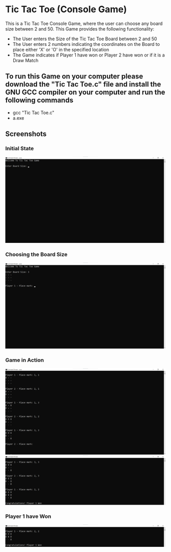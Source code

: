 # Tic Tac Toe (Console Game)
This is a Tic Tac Toe Console Game, where the user can choose any board size between 2 and 50.
This Game provides the following functionality:
- The User enters the Size of the Tic Tac Toe Board between 2 and 50
- The User enters 2 numbers indicating the coordinates on the Board to place either 'X' or 'O' in the specified location
- The Game indicates if Player 1 have won or Player 2 have won or if it is a Draw Match


## To run this Game on your computer please download the "Tic Tac Toe.c" file and install the GNU GCC compiler on your computer and run the following commands
- gcc "Tic Tac Toe.c"
- a.exe

## Screenshots

### Initial State
![App Screenshot](https://github.com/youssef-gerges-ramzy-mokhtar/Tic-Tac-Toe/blob/main/Screenshots/1.png?raw=true)

### Choosing the Board Size
![App Screenshot](https://github.com/youssef-gerges-ramzy-mokhtar/Tic-Tac-Toe/blob/main/Screenshots/2.png?raw=true)

### Game in Action
![App Screenshot](https://github.com/youssef-gerges-ramzy-mokhtar/Tic-Tac-Toe/blob/main/Screenshots/3.1.png?raw=true)
![App Screenshot](https://github.com/youssef-gerges-ramzy-mokhtar/Tic-Tac-Toe/blob/main/Screenshots/3.2.png?raw=true)

### Player 1 have Won
![App Screenshot](https://github.com/youssef-gerges-ramzy-mokhtar/Tic-Tac-Toe/blob/main/Screenshots/4.png?raw=true)
